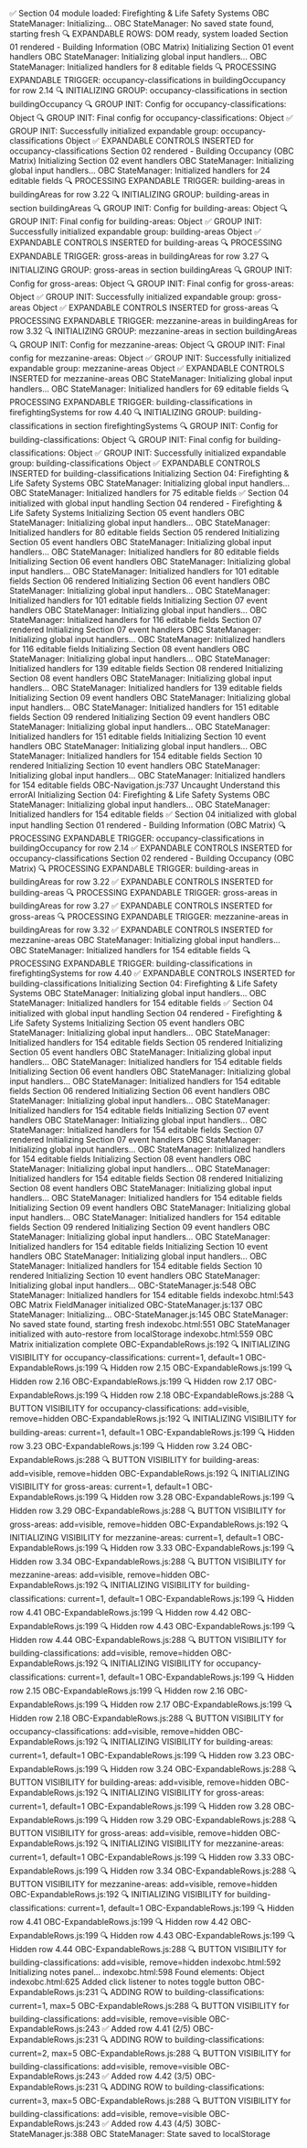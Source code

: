  ✅ Section 04 module loaded: Firefighting & Life Safety Systems
 OBC StateManager: Initializing...
 OBC StateManager: No saved state found, starting fresh
 🔍 EXPANDABLE ROWS: DOM ready, system loaded
 Section 01 rendered - Building Information (OBC Matrix)
 Initializing Section 01 event handlers
 OBC StateManager: Initializing global input handlers...
 OBC StateManager: Initialized handlers for 8 editable fields
 🔍 PROCESSING EXPANDABLE TRIGGER: occupancy-classifications in buildingOccupancy for row 2.14
 🔍 INITIALIZING GROUP: occupancy-classifications in section buildingOccupancy
 🔍 GROUP INIT: Config for occupancy-classifications: Object
 🔍 GROUP INIT: Final config for occupancy-classifications: Object
 ✅ GROUP INIT: Successfully initialized expandable group: occupancy-classifications Object
 ✅ EXPANDABLE CONTROLS INSERTED for occupancy-classifications
 Section 02 rendered - Building Occupancy (OBC Matrix)
 Initializing Section 02 event handlers
 OBC StateManager: Initializing global input handlers...
 OBC StateManager: Initialized handlers for 24 editable fields
 🔍 PROCESSING EXPANDABLE TRIGGER: building-areas in buildingAreas for row 3.22
 🔍 INITIALIZING GROUP: building-areas in section buildingAreas
 🔍 GROUP INIT: Config for building-areas: Object
 🔍 GROUP INIT: Final config for building-areas: Object
 ✅ GROUP INIT: Successfully initialized expandable group: building-areas Object
 ✅ EXPANDABLE CONTROLS INSERTED for building-areas
 🔍 PROCESSING EXPANDABLE TRIGGER: gross-areas in buildingAreas for row 3.27
 🔍 INITIALIZING GROUP: gross-areas in section buildingAreas
 🔍 GROUP INIT: Config for gross-areas: Object
 🔍 GROUP INIT: Final config for gross-areas: Object
 ✅ GROUP INIT: Successfully initialized expandable group: gross-areas Object
 ✅ EXPANDABLE CONTROLS INSERTED for gross-areas
 🔍 PROCESSING EXPANDABLE TRIGGER: mezzanine-areas in buildingAreas for row 3.32
 🔍 INITIALIZING GROUP: mezzanine-areas in section buildingAreas
 🔍 GROUP INIT: Config for mezzanine-areas: Object
 🔍 GROUP INIT: Final config for mezzanine-areas: Object
 ✅ GROUP INIT: Successfully initialized expandable group: mezzanine-areas Object
 ✅ EXPANDABLE CONTROLS INSERTED for mezzanine-areas
 OBC StateManager: Initializing global input handlers...
 OBC StateManager: Initialized handlers for 69 editable fields
 🔍 PROCESSING EXPANDABLE TRIGGER: building-classifications in firefightingSystems for row 4.40
 🔍 INITIALIZING GROUP: building-classifications in section firefightingSystems
 🔍 GROUP INIT: Config for building-classifications: Object
 🔍 GROUP INIT: Final config for building-classifications: Object
 ✅ GROUP INIT: Successfully initialized expandable group: building-classifications Object
 ✅ EXPANDABLE CONTROLS INSERTED for building-classifications
 Initializing Section 04: Firefighting & Life Safety Systems
 OBC StateManager: Initializing global input handlers...
 OBC StateManager: Initialized handlers for 75 editable fields
 ✅ Section 04 initialized with global input handling
 Section 04 rendered - Firefighting & Life Safety Systems
 Initializing Section 05 event handlers
 OBC StateManager: Initializing global input handlers...
 OBC StateManager: Initialized handlers for 80 editable fields
 Section 05 rendered
 Initializing Section 05 event handlers
 OBC StateManager: Initializing global input handlers...
 OBC StateManager: Initialized handlers for 80 editable fields
 Initializing Section 06 event handlers
 OBC StateManager: Initializing global input handlers...
 OBC StateManager: Initialized handlers for 101 editable fields
 Section 06 rendered
 Initializing Section 06 event handlers
 OBC StateManager: Initializing global input handlers...
 OBC StateManager: Initialized handlers for 101 editable fields
 Initializing Section 07 event handlers
 OBC StateManager: Initializing global input handlers...
 OBC StateManager: Initialized handlers for 116 editable fields
 Section 07 rendered
 Initializing Section 07 event handlers
 OBC StateManager: Initializing global input handlers...
 OBC StateManager: Initialized handlers for 116 editable fields
 Initializing Section 08 event handlers
 OBC StateManager: Initializing global input handlers...
 OBC StateManager: Initialized handlers for 139 editable fields
 Section 08 rendered
 Initializing Section 08 event handlers
 OBC StateManager: Initializing global input handlers...
 OBC StateManager: Initialized handlers for 139 editable fields
 Initializing Section 09 event handlers
 OBC StateManager: Initializing global input handlers...
 OBC StateManager: Initialized handlers for 151 editable fields
 Section 09 rendered
 Initializing Section 09 event handlers
 OBC StateManager: Initializing global input handlers...
 OBC StateManager: Initialized handlers for 151 editable fields
 Initializing Section 10 event handlers
 OBC StateManager: Initializing global input handlers...
 OBC StateManager: Initialized handlers for 154 editable fields
 Section 10 rendered
 Initializing Section 10 event handlers
 OBC StateManager: Initializing global input handlers...
 OBC StateManager: Initialized handlers for 154 editable fields
OBC-Navigation.js:737 Uncaught Understand this errorAI
 Initializing Section 04: Firefighting & Life Safety Systems
 OBC StateManager: Initializing global input handlers...
 OBC StateManager: Initialized handlers for 154 editable fields
 ✅ Section 04 initialized with global input handling
 Section 01 rendered - Building Information (OBC Matrix)
 🔍 PROCESSING EXPANDABLE TRIGGER: occupancy-classifications in buildingOccupancy for row 2.14
 ✅ EXPANDABLE CONTROLS INSERTED for occupancy-classifications
 Section 02 rendered - Building Occupancy (OBC Matrix)
 🔍 PROCESSING EXPANDABLE TRIGGER: building-areas in buildingAreas for row 3.22
 ✅ EXPANDABLE CONTROLS INSERTED for building-areas
 🔍 PROCESSING EXPANDABLE TRIGGER: gross-areas in buildingAreas for row 3.27
 ✅ EXPANDABLE CONTROLS INSERTED for gross-areas
 🔍 PROCESSING EXPANDABLE TRIGGER: mezzanine-areas in buildingAreas for row 3.32
 ✅ EXPANDABLE CONTROLS INSERTED for mezzanine-areas
 OBC StateManager: Initializing global input handlers...
 OBC StateManager: Initialized handlers for 154 editable fields
 🔍 PROCESSING EXPANDABLE TRIGGER: building-classifications in firefightingSystems for row 4.40
 ✅ EXPANDABLE CONTROLS INSERTED for building-classifications
 Initializing Section 04: Firefighting & Life Safety Systems
 OBC StateManager: Initializing global input handlers...
 OBC StateManager: Initialized handlers for 154 editable fields
 ✅ Section 04 initialized with global input handling
 Section 04 rendered - Firefighting & Life Safety Systems
 Initializing Section 05 event handlers
 OBC StateManager: Initializing global input handlers...
 OBC StateManager: Initialized handlers for 154 editable fields
 Section 05 rendered
 Initializing Section 05 event handlers
 OBC StateManager: Initializing global input handlers...
 OBC StateManager: Initialized handlers for 154 editable fields
 Initializing Section 06 event handlers
 OBC StateManager: Initializing global input handlers...
 OBC StateManager: Initialized handlers for 154 editable fields
 Section 06 rendered
 Initializing Section 06 event handlers
 OBC StateManager: Initializing global input handlers...
 OBC StateManager: Initialized handlers for 154 editable fields
 Initializing Section 07 event handlers
 OBC StateManager: Initializing global input handlers...
 OBC StateManager: Initialized handlers for 154 editable fields
 Section 07 rendered
 Initializing Section 07 event handlers
 OBC StateManager: Initializing global input handlers...
 OBC StateManager: Initialized handlers for 154 editable fields
 Initializing Section 08 event handlers
 OBC StateManager: Initializing global input handlers...
 OBC StateManager: Initialized handlers for 154 editable fields
 Section 08 rendered
 Initializing Section 08 event handlers
 OBC StateManager: Initializing global input handlers...
 OBC StateManager: Initialized handlers for 154 editable fields
 Initializing Section 09 event handlers
 OBC StateManager: Initializing global input handlers...
 OBC StateManager: Initialized handlers for 154 editable fields
 Section 09 rendered
 Initializing Section 09 event handlers
 OBC StateManager: Initializing global input handlers...
 OBC StateManager: Initialized handlers for 154 editable fields
 Initializing Section 10 event handlers
 OBC StateManager: Initializing global input handlers...
 OBC StateManager: Initialized handlers for 154 editable fields
 Section 10 rendered
 Initializing Section 10 event handlers
 OBC StateManager: Initializing global input handlers...
OBC-StateManager.js:548 OBC StateManager: Initialized handlers for 154 editable fields
indexobc.html:543 OBC Matrix FieldManager initialized
OBC-StateManager.js:137 OBC StateManager: Initializing...
OBC-StateManager.js:145 OBC StateManager: No saved state found, starting fresh
indexobc.html:551 OBC StateManager initialized with auto-restore from localStorage
indexobc.html:559 OBC Matrix initialization complete
OBC-ExpandableRows.js:192 🔍 INITIALIZING VISIBILITY for occupancy-classifications: current=1, default=1
OBC-ExpandableRows.js:199 🔍 Hidden row 2.15
OBC-ExpandableRows.js:199 🔍 Hidden row 2.16
OBC-ExpandableRows.js:199 🔍 Hidden row 2.17
OBC-ExpandableRows.js:199 🔍 Hidden row 2.18
OBC-ExpandableRows.js:288 🔍 BUTTON VISIBILITY for occupancy-classifications: add=visible, remove=hidden
OBC-ExpandableRows.js:192 🔍 INITIALIZING VISIBILITY for building-areas: current=1, default=1
OBC-ExpandableRows.js:199 🔍 Hidden row 3.23
OBC-ExpandableRows.js:199 🔍 Hidden row 3.24
OBC-ExpandableRows.js:288 🔍 BUTTON VISIBILITY for building-areas: add=visible, remove=hidden
OBC-ExpandableRows.js:192 🔍 INITIALIZING VISIBILITY for gross-areas: current=1, default=1
OBC-ExpandableRows.js:199 🔍 Hidden row 3.28
OBC-ExpandableRows.js:199 🔍 Hidden row 3.29
OBC-ExpandableRows.js:288 🔍 BUTTON VISIBILITY for gross-areas: add=visible, remove=hidden
OBC-ExpandableRows.js:192 🔍 INITIALIZING VISIBILITY for mezzanine-areas: current=1, default=1
OBC-ExpandableRows.js:199 🔍 Hidden row 3.33
OBC-ExpandableRows.js:199 🔍 Hidden row 3.34
OBC-ExpandableRows.js:288 🔍 BUTTON VISIBILITY for mezzanine-areas: add=visible, remove=hidden
OBC-ExpandableRows.js:192 🔍 INITIALIZING VISIBILITY for building-classifications: current=1, default=1
OBC-ExpandableRows.js:199 🔍 Hidden row 4.41
OBC-ExpandableRows.js:199 🔍 Hidden row 4.42
OBC-ExpandableRows.js:199 🔍 Hidden row 4.43
OBC-ExpandableRows.js:199 🔍 Hidden row 4.44
OBC-ExpandableRows.js:288 🔍 BUTTON VISIBILITY for building-classifications: add=visible, remove=hidden
OBC-ExpandableRows.js:192 🔍 INITIALIZING VISIBILITY for occupancy-classifications: current=1, default=1
OBC-ExpandableRows.js:199 🔍 Hidden row 2.15
OBC-ExpandableRows.js:199 🔍 Hidden row 2.16
OBC-ExpandableRows.js:199 🔍 Hidden row 2.17
OBC-ExpandableRows.js:199 🔍 Hidden row 2.18
OBC-ExpandableRows.js:288 🔍 BUTTON VISIBILITY for occupancy-classifications: add=visible, remove=hidden
OBC-ExpandableRows.js:192 🔍 INITIALIZING VISIBILITY for building-areas: current=1, default=1
OBC-ExpandableRows.js:199 🔍 Hidden row 3.23
OBC-ExpandableRows.js:199 🔍 Hidden row 3.24
OBC-ExpandableRows.js:288 🔍 BUTTON VISIBILITY for building-areas: add=visible, remove=hidden
OBC-ExpandableRows.js:192 🔍 INITIALIZING VISIBILITY for gross-areas: current=1, default=1
OBC-ExpandableRows.js:199 🔍 Hidden row 3.28
OBC-ExpandableRows.js:199 🔍 Hidden row 3.29
OBC-ExpandableRows.js:288 🔍 BUTTON VISIBILITY for gross-areas: add=visible, remove=hidden
OBC-ExpandableRows.js:192 🔍 INITIALIZING VISIBILITY for mezzanine-areas: current=1, default=1
OBC-ExpandableRows.js:199 🔍 Hidden row 3.33
OBC-ExpandableRows.js:199 🔍 Hidden row 3.34
OBC-ExpandableRows.js:288 🔍 BUTTON VISIBILITY for mezzanine-areas: add=visible, remove=hidden
OBC-ExpandableRows.js:192 🔍 INITIALIZING VISIBILITY for building-classifications: current=1, default=1
OBC-ExpandableRows.js:199 🔍 Hidden row 4.41
OBC-ExpandableRows.js:199 🔍 Hidden row 4.42
OBC-ExpandableRows.js:199 🔍 Hidden row 4.43
OBC-ExpandableRows.js:199 🔍 Hidden row 4.44
OBC-ExpandableRows.js:288 🔍 BUTTON VISIBILITY for building-classifications: add=visible, remove=hidden
indexobc.html:592 Initializing notes panel...
indexobc.html:598 Found elements: Object
indexobc.html:625 Added click listener to notes toggle button
OBC-ExpandableRows.js:231 🔍 ADDING ROW to building-classifications: current=1, max=5
OBC-ExpandableRows.js:288 🔍 BUTTON VISIBILITY for building-classifications: add=visible, remove=visible
OBC-ExpandableRows.js:243 ✅ Added row 4.41 (2/5)
OBC-ExpandableRows.js:231 🔍 ADDING ROW to building-classifications: current=2, max=5
OBC-ExpandableRows.js:288 🔍 BUTTON VISIBILITY for building-classifications: add=visible, remove=visible
OBC-ExpandableRows.js:243 ✅ Added row 4.42 (3/5)
OBC-ExpandableRows.js:231 🔍 ADDING ROW to building-classifications: current=3, max=5
OBC-ExpandableRows.js:288 🔍 BUTTON VISIBILITY for building-classifications: add=visible, remove=visible
OBC-ExpandableRows.js:243 ✅ Added row 4.43 (4/5)
3OBC-StateManager.js:388 OBC StateManager: State saved to localStorage